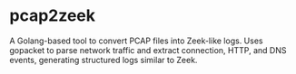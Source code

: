 # pcap2zeek
A Golang-based tool to convert PCAP files into Zeek-like logs. Uses gopacket to parse network traffic and extract connection, HTTP, and DNS events, generating structured logs similar to Zeek. 
